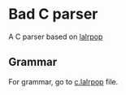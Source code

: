 # Bad C parser
A C parser based on [lalrpop](https://github.com/lalrpop/lalrpop/tree/master)
## Grammar
For grammar, go to [c.lalrpop](src/c.lalrpop) file.
